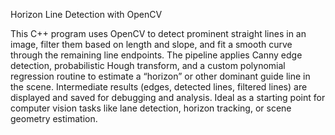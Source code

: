 Horizon Line Detection with OpenCV

This C++ program uses OpenCV to detect prominent straight lines in an image, filter them based on length and slope, and fit a smooth curve through the remaining line endpoints. 
The pipeline applies Canny edge detection, probabilistic Hough transform, and a custom polynomial regression routine to estimate a “horizon” or other dominant guide line in the scene. 
Intermediate results (edges, detected lines, filtered lines) are displayed and saved for debugging and analysis. Ideal as a starting point for computer vision tasks like lane detection, horizon tracking, or scene geometry estimation.

